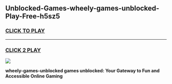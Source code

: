 
## Unblocked-Games-wheely-games-unblocked-Play-Free-h5sz5
<h3>
<a href="https://premium76.site?title=wheely-games-unblocked&ref=09A">CLICK TO PLAY</a></h3>
<hr>

<h3>
<a href="https://premium76.site?title=wheely-games-unblocked&ref=09A">CLICK 2 PLAY</a>
  
</h3>

<a href="https://premium76.site?title=wheely-games-unblocked&ref=09A"><img src="https://clearcache.store/games.png"></a>


**wheely-games-unblocked games unblocked: Your Gateway to Fun and Accessible Online Gaming**
